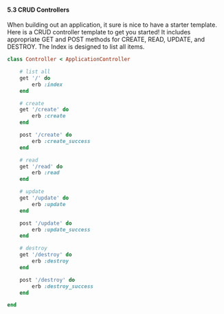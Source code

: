 
#### 5.3 CRUD Controllers

When building out an application, it sure is nice to have a starter template. Here is a CRUD controller template to get you started! It includes appropriate GET and POST methods for CREATE, READ, UPDATE, and DESTROY. The Index is designed to list all items.


```ruby
class Controller < ApplicationController

	# list all
	get '/' do
		erb :index
	end

	# create
	get '/create' do
		erb :create
	end

	post '/create' do
		erb :create_success
	end

	# read
	get '/read' do
		erb :read
	end

	# update
	get '/update' do
		erb :update
	end

	post '/update' do
		erb :update_success
	end

	# destroy
	get '/destroy' do
		erb :destroy
	end

	post '/destroy' do
		erb :destroy_success
	end

end
```
